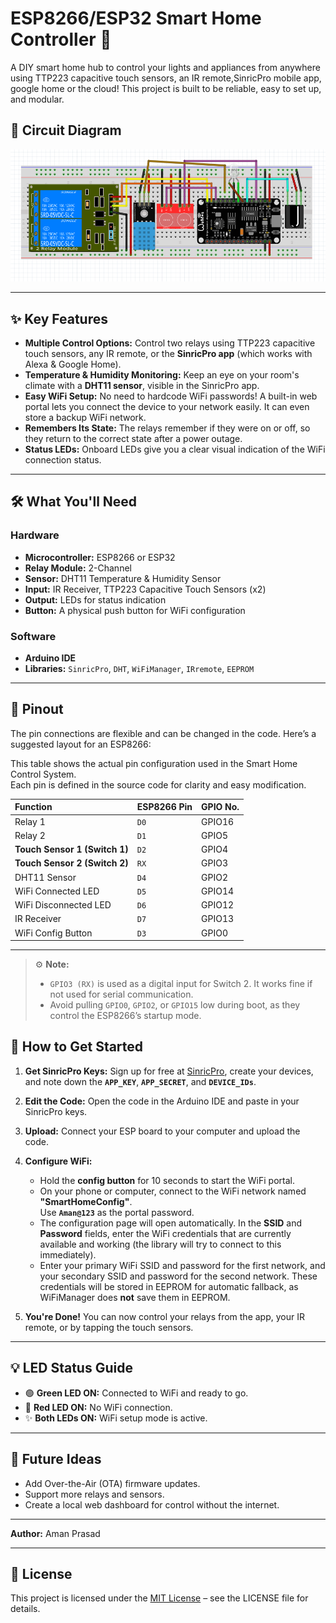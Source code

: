 # ESP8266/ESP32 Smart Home Controller 🏡

A DIY smart home hub to control your lights and appliances from anywhere using TTP223 capacitive touch sensors, an IR remote,SinricPro mobile app, google home or the cloud! This project is built to be reliable, easy to set up, and modular.

## 📐 Circuit Diagram

![Smart Home Circuit Diagram](circuit_diagram.png)


---

## ✨ Key Features

* **Multiple Control Options:** Control two relays using TTP223 capacitive touch sensors, any IR remote, or the **SinricPro app** (which works with Alexa & Google Home).
* **Temperature & Humidity Monitoring:** Keep an eye on your room's climate with a **DHT11 sensor**, visible in the SinricPro app.
* **Easy WiFi Setup:** No need to hardcode WiFi passwords! A built-in web portal lets you connect the device to your network easily. It can even store a backup WiFi network.
* **Remembers Its State:** The relays remember if they were on or off, so they return to the correct state after a power outage.
* **Status LEDs:** Onboard LEDs give you a clear visual indication of the WiFi connection status.

---

## 🛠️ What You'll Need

### Hardware
* **Microcontroller:** ESP8266 or ESP32
* **Relay Module:** 2-Channel
* **Sensor:** DHT11 Temperature & Humidity Sensor
* **Input:** IR Receiver, TTP223 Capacitive Touch Sensors (x2)
* **Output:** LEDs for status indication
* **Button:** A physical push button for WiFi configuration

### Software
* **Arduino IDE**
* **Libraries:** `SinricPro`, `DHT`, `WiFiManager`, `IRremote`, `EEPROM`

---

## 🔌 Pinout

The pin connections are flexible and can be changed in the code. Here’s a suggested layout for an ESP8266:

This table shows the actual pin configuration used in the Smart Home Control System.  
Each pin is defined in the source code for clarity and easy modification.

| Function                     | ESP8266 Pin | GPIO No. |
| :---------------------------- | :---------- | :-------- |
| Relay 1                      | `D0`        | GPIO16   |
| Relay 2                      | `D1`        | GPIO5    |
| **Touch Sensor 1 (Switch 1)**| `D2`        | GPIO4    |
| **Touch Sensor 2 (Switch 2)**| `RX`        | GPIO3    |
| DHT11 Sensor                 | `D4`        | GPIO2    |
| WiFi Connected LED           | `D5`        | GPIO14   |
| WiFi Disconnected LED        | `D6`        | GPIO12   |
| IR Receiver                  | `D7`        | GPIO13   |
| WiFi Config Button           | `D3`        | GPIO0    |
---
> ⚙️ **Note:**  
> - `GPIO3 (RX)` is used as a digital input for Switch 2. It works fine if not used for serial communication.  
> - Avoid pulling `GPIO0`, `GPIO2`, or `GPIO15` low during boot, as they control the ESP8266’s startup mode.
## 🚀 How to Get Started

1. **Get SinricPro Keys:** Sign up for free at [SinricPro](https://sinric.pro/), create your devices, and note down the **`APP_KEY`**, **`APP_SECRET`**, and **`DEVICE_IDs`**.

2. **Edit the Code:** Open the code in the Arduino IDE and paste in your SinricPro keys.  

3. **Upload:** Connect your ESP board to your computer and upload the code.  

4. **Configure WiFi:**
    * Hold the **config button** for 10 seconds to start the WiFi portal.
    * On your phone or computer, connect to the WiFi network named **"SmartHomeConfig"**.  
      Use **`Aman@123`** as the portal password.
    * The configuration page will open automatically. In the **SSID** and **Password** fields, enter the WiFi credentials that are currently available and working (the library will try to connect to this immediately).  
    * Enter your primary WiFi SSID and password for the first network, and your secondary SSID and password for the second network. These credentials will be stored in EEPROM for automatic fallback, as WiFiManager does **not** save them in EEPROM.

5. **You're Done!** You can now control your relays from the app, your IR remote, or by tapping the touch sensors.


---

## 💡 LED Status Guide

* 🟢 **Green LED ON:** Connected to WiFi and ready to go.
* 🔴 **Red LED ON:** No WiFi connection.
* ✨ **Both LEDs ON:** WiFi setup mode is active.

---

## 🔮 Future Ideas

* Add Over-the-Air (OTA) firmware updates.
* Support more relays and sensors.
* Create a local web dashboard for control without the internet.

---

**Author:** Aman Prasad


---

## 📄 License

This project is licensed under the [MIT License](./LICENSE) – see the LICENSE file for details.
